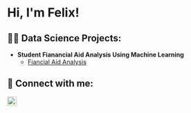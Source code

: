 <h1>Hi, I'm Felix! </h1>

<h2>👨‍💻 Data Science Projects:</h2>

- <b>Student Fianancial Aid Analysis Using Machine Learning</b>
  - [Fiancial Aid Analysis](https://docs.google.com/document/d/1DBMXOkPKNJid11gyOH1VwSN7B71BFDtL/edit)

<h2> 🤳 Connect with me:</h2>

[<img align="left" alt="Felix Yu | LinkedIn" width="22px" src="https://cdn.jsdelivr.net/npm/simple-icons@v3/icons/linkedin.svg" />][linkedin]

[linkedin]: https://www.linkedin.com/in/felix-yu-b8521932a/

<!--
**joshmadakor1/joshmadakor1** is a ✨ _special_ ✨ repository because its `README.md` (this file) appears on your GitHub profile.

Here are some ideas to get you started:

- 🔭 I’m currently working on ...
- 🌱 I’m currently learning ...
- 👯 I’m looking to collaborate on ...
- 🤔 I’m looking for help with ...
- 💬 Ask me about ...
- 📫 How to reach me: ...
- 😄 Pronouns: ...
- ⚡ Fun fact: ...
-->
